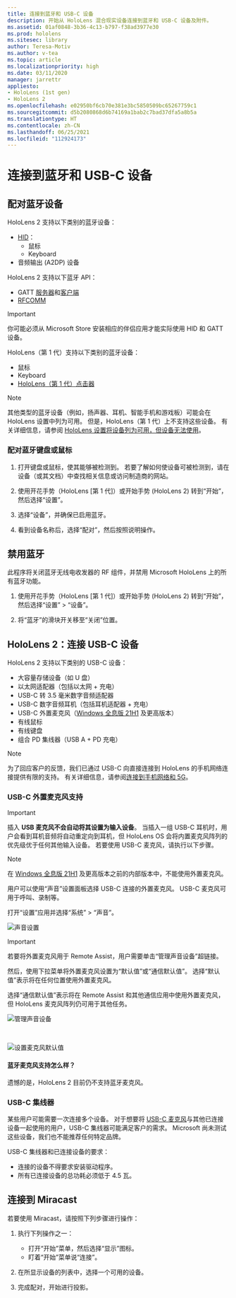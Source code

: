 ```yaml
---
title: 连接到蓝牙和 USB-C 设备
description: 开始从 HoloLens 混合现实设备连接到蓝牙和 USB-C 设备及附件。
ms.assetid: 01af0848-3b36-4c13-b797-f38ad3977e30
ms.prod: hololens
ms.sitesec: library
author: Teresa-Motiv
ms.author: v-tea
ms.topic: article
ms.localizationpriority: high
ms.date: 03/11/2020
manager: jarrettr
appliesto:
- HoloLens (1st gen)
- HoloLens 2
ms.openlocfilehash: e02950bf6cb70e381e3bc5850509bc65267759c1
ms.sourcegitcommit: d5b2080868d6b74169a1bab2c7bad37dfa5a8b5a
ms.translationtype: HT
ms.contentlocale: zh-CN
ms.lasthandoff: 06/25/2021
ms.locfileid: "112924173"
---
```

# <a name="connect-to-bluetooth-and-usb-c-devices"></a>连接到蓝牙和 USB-C 设备

## <a name="pair-bluetooth-devices"></a>配对蓝牙设备

HoloLens 2 支持以下类别的蓝牙设备：

- [HID](https://docs.microsoft.com/windows-hardware/drivers/hid/)：
    - 鼠标
    - Keyboard
- 音频输出 (A2DP) 设备

HoloLens 2 支持以下蓝牙 API：
- GATT [服务器](https://docs.microsoft.com/windows/uwp/devices-sensors/gatt-server)和[客户端](https://docs.microsoft.com/windows/uwp/devices-sensors/gatt-client)
- [RFCOMM](https://docs.microsoft.com/windows/uwp/devices-sensors/send-or-receive-files-with-rfcomm)
>[!IMPORTANT]
> 你可能必须从 Microsoft Store 安装相应的伴侣应用才能实际使用 HID 和 GATT 设备。

HoloLens（第 1 代）支持以下类别的蓝牙设备：

- 鼠标
- Keyboard
- [HoloLens（第 1 代）点击器](https://docs.microsoft.com/hololens/hololens1-clicker)

> [!NOTE]
> 其他类型的蓝牙设备（例如，扬声器、耳机、智能手机和游戏板）可能会在 HoloLens 设置中列为可用。 但是，HoloLens（第 1 代）上不支持这些设备。 有关详细信息，请参阅 [HoloLens 设置将设备列为可用，但设备无法使用](hololens-troubleshooting.md#devices-listed-as-available-in-settings-dont-work)。

### <a name="pair-a-bluetooth-keyboard-or-mouse"></a>配对蓝牙键盘或鼠标

1. 打开键盘或鼠标，使其能够被检测到。 若要了解如何使设备可被检测到，请在设备（或其文档）中查找相关信息或访问制造商的网站。

1. 使用开花手势（HoloLens [第 1 代]）或开始手势 (HoloLens 2) 转到“开始”，然后选择“设置”。

1. 选择“设备”，并确保已启用蓝牙。  

1. 看到设备名称后，选择“配对”，然后按照说明操作。

## <a name="disable-bluetooth"></a>禁用蓝牙

此程序将关闭蓝牙无线电收发器的 RF 组件，并禁用 Microsoft HoloLens 上的所有蓝牙功能。

1. 使用开花手势（HoloLens [第 1 代]）或开始手势 (HoloLens 2) 转到“开始”，然后选择“设置” > “设备”。

1. 将“蓝牙”的滑块开关移至“关闭”位置。

## <a name="hololens-2-connect-usb-c-devices"></a>HoloLens 2：连接 USB-C 设备

HoloLens 2 支持以下类别的 USB-C 设备：

- 大容量存储设备（如 U 盘）
- 以太网适配器（包括以太网 + 充电）
- USB-C 转 3.5 毫米数字音频适配器
- USB-C 数字音频耳机（包括耳机适配器 + 充电）
- USB-C 外置麦克风（[Windows 全息版 21H1](hololens-release-notes.md#windows-holographic-version-21h1) 及更高版本）
- 有线鼠标
- 有线键盘
- 组合 PD 集线器（USB A + PD 充电）


> [!NOTE]
> 为了回应客户的反馈，我们已通过 USB-C 向直接连接到 HoloLens 的手机网络连接提供有限的支持。 有关详细信息，请参阅[连接到手机网络和 5G](hololens-cellular.md)。

### <a name="usb-c-external-microphone-support"></a>USB-C 外置麦克风支持

> [!IMPORTANT]
> 插入 **USB 麦克风不会自动将其设置为输入设备**。 当插入一组 USB-C 耳机时，用户会看到耳机音频将自动重定向到耳机，但 HoloLens OS 会将内置麦克风阵列的优先级优于任何其他输入设备。 若要使用 USB-C 麦克风，请执行以下步骤。

> [!NOTE]
> 在 [Windows 全息版 21H1](hololens-release-notes.md#windows-holographic-version-21h1) 及更高版本之前的内部版本中，不能使用外置麦克风。 

用户可以使用“声音”设置面板选择 USB-C 连接的外置麦克风。 USB-C 麦克风可用于呼叫、录制等。

打开“设置”应用并选择“系统” > “声音”。

![声音设置](images/usbc-mic-1.jpg)

> [!IMPORTANT]
> 若要将外置麦克风用于 Remote Assist，用户需要单击“管理声音设备”超链接。
>
> 然后，使用下拉菜单将外置麦克风设置为“默认值”或“通信默认值”。 选择“默认值”表示将在任何位置使用外置麦克风。
>
> 选择“通信默认值”表示将在 Remote Assist 和其他通信应用中使用外置麦克风，但 HoloLens 麦克风阵列仍可用于其他任务。

![管理声音设备](images/usbc-mic-2.png)

<br>

![设置麦克风默认值](images/usbc-mic-3.jpg)

#### <a name="what-about-bluetooth-microphone-support"></a>蓝牙麦克风支持怎么样？

遗憾的是，HoloLens 2 目前仍不支持蓝牙麦克风。

### <a name="usb-c-hubs"></a>USB-C 集线器

某些用户可能需要一次连接多个设备。 对于想要将 [USB-C 麦克风](#usb-c-external-microphone-support)与其他已连接设备一起使用的用户，USB-C 集线器可能满足客户的需求。 Microsoft 尚未测试这些设备，我们也不能推荐任何特定品牌。

USB-C 集线器和已连接设备的要求：

- 连接的设备不得要求安装驱动程序。
- 所有已连接设备的总功耗必须低于 4.5 瓦。

## <a name="connect-to-miracast"></a>连接到 Miracast

若要使用 Miracast，请按照下列步骤进行操作：

1. 执行下列操作之一：  

   - 打开“开始”菜单，然后选择“显示”图标。
   - 盯着“开始”菜单说“连接”。  

1. 在所显示设备的列表中，选择一个可用的设备。

1. 完成配对，开始进行投影。
